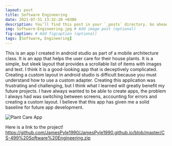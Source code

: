 ```yaml
---
layout: post
title: Software Engineering
date: 2021-07-31 13:32:20 +0300
description: You’ll find this post in your `_posts` directory. Go ahead and edit it and re-build the site to see your changes. # Add post description (optional)
img: Software-Engineering.jpg # Add image post (optional)
fig-caption: # Add figcaption (optional)
tags: [Software, Engineering]
---
```

	 
This is an app I created in android studio as part of a mobile architecture class. It is an app that helps the user care for their house plants. It is a simple, but sleek layout that provides a scrollable list of items with images and text. I think it is a good-looking app that is deceptively complicated. Creating a custom layout in android studio is difficult because you must understand how to use a custom adapter. 
 Creating this application was frustrating and challenging, but I think what I learned will greatly benefit my future projects. I have always wanted to be able to create apps, the problem I always had was switching between screens, accounting for errors and creating a custom layout. I believe that this app has given me a solid baseline for future app development.
 


![Plant Care App]({{site.baseurl}}/assets/img/PlantCareApp.png)

 Here is a link to the project! https://github.com/JamesPyle1990/JamesPyle1990.github.io/blob/master/CS-499%20Software%20Engineering.zip
